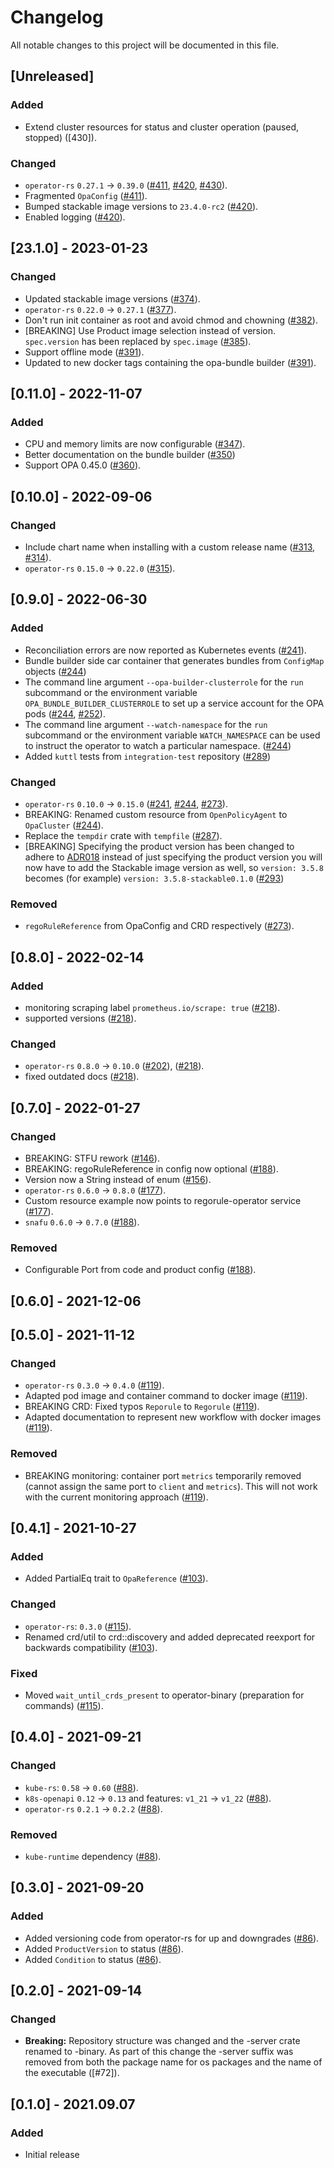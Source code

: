 # Changelog

All notable changes to this project will be documented in this file.

## [Unreleased]

### Added

- Extend cluster resources for status and cluster operation (paused, stopped) ([430]).

### Changed

- `operator-rs` `0.27.1` -> `0.39.0` ([#411], [#420], [#430]).
- Fragmented `OpaConfig` ([#411]).
- Bumped stackable image versions to `23.4.0-rc2` ([#420]).
- Enabled logging ([#420]).

[#411]: https://github.com/stackabletech/opa-operator/pull/411
[#420]: https://github.com/stackabletech/opa-operator/pull/420
[#430]: https://github.com/stackabletech/opa-operator/pull/430

## [23.1.0] - 2023-01-23

### Changed

- Updated stackable image versions ([#374]).
- `operator-rs` `0.22.0` -> `0.27.1` ([#377]).
- Don't run init container as root and avoid chmod and chowning ([#382]).
- [BREAKING] Use Product image selection instead of version. `spec.version` has been replaced by `spec.image` ([#385]).
- Support offline mode ([#391]).
- Updated to new docker tags containing the opa-bundle builder ([#391]).

[#374]: https://github.com/stackabletech/opa-operator/pull/374
[#377]: https://github.com/stackabletech/opa-operator/pull/377
[#382]: https://github.com/stackabletech/opa-operator/pull/382
[#385]: https://github.com/stackabletech/opa-operator/pull/385
[#391]: https://github.com/stackabletech/opa-operator/pull/391

## [0.11.0] - 2022-11-07

### Added

- CPU and memory limits are now configurable ([#347]).
- Better documentation on the bundle builder ([#350])
- Support OPA 0.45.0 ([#360]).

[#347]: https://github.com/stackabletech/opa-operator/pull/347
[#350]: https://github.com/stackabletech/opa-operator/pull/350
[#360]: https://github.com/stackabletech/opa-operator/pull/360

## [0.10.0] - 2022-09-06

### Changed

- Include chart name when installing with a custom release name ([#313], [#314]).
- `operator-rs` `0.15.0` -> `0.22.0` ([#315]).

[#313]: https://github.com/stackabletech/opa-operator/pull/313
[#314]: https://github.com/stackabletech/opa-operator/pull/314
[#315]: https://github.com/stackabletech/opa-operator/pull/315

## [0.9.0] - 2022-06-30

### Added

- Reconciliation errors are now reported as Kubernetes events ([#241]).
- Bundle builder side car container that generates bundles from
    `ConfigMap` objects ([#244])
- The command line argument `--opa-builder-clusterrole` for the `run`
    subcommand or the environment variable `OPA_BUNDLE_BUILDER_CLUSTERROLE` to set up
    a service account for the OPA pods ([#244], [#252]).
- The command line argument `--watch-namespace` for the `run` subcommand or
  the environment variable `WATCH_NAMESPACE` can be used to instruct the
  operator to watch a particular namespace. ([#244])
- Added `kuttl` tests from `integration-test` repository ([#289])

### Changed

- `operator-rs` `0.10.0` -> `0.15.0` ([#241], [#244], [#273]).
- BREAKING: Renamed custom resource from `OpenPolicyAgent` to `OpaCluster` ([#244]).
- Replace the `tempdir` crate with `tempfile` ([#287]).
- [BREAKING] Specifying the product version has been changed to adhere to [ADR018](https://docs.stackable.tech/home/contributor/adr/ADR018-product_image_versioning.html) instead of just specifying the product version you will now have to add the Stackable image version as well, so `version: 3.5.8` becomes (for example) `version: 3.5.8-stackable0.1.0` ([#293])

### Removed

- `regoRuleReference` from OpaConfig and CRD respectively ([#273]).

[#241]: https://github.com/stackabletech/opa-operator/pull/241
[#244]: https://github.com/stackabletech/opa-operator/pull/244
[#252]: https://github.com/stackabletech/opa-operator/pull/252
[#273]: https://github.com/stackabletech/opa-operator/pull/273
[#287]: https://github.com/stackabletech/opa-operator/pull/287
[#289]: https://github.com/stackabletech/opa-operator/pull/289
[#293]: https://github.com/stackabletech/opa-operator/pull/293

## [0.8.0] - 2022-02-14

### Added

- monitoring scraping label `prometheus.io/scrape: true` ([#218]).
- supported versions ([#218]).

### Changed

- `operator-rs` `0.8.0` → `0.10.0` ([#202]), ([#218]).
- fixed outdated docs ([#218]).

[#202]: https://github.com/stackabletech/opa-operator/pull/202
[#218]: https://github.com/stackabletech/opa-operator/pull/218

## [0.7.0] - 2022-01-27

### Changed

- BREAKING: STFU rework ([#146]).
- BREAKING: regoRuleReference in config now optional ([#188]).
- Version now a String instead of enum ([#156]).
- `operator-rs` `0.6.0` → `0.8.0` ([#177]).
- Custom resource example now points to regorule-operator service ([#177]).
- `snafu` `0.6.0` → `0.7.0` ([#188]).

### Removed

- Configurable Port from code and product config ([#188]).

[#146]: https://github.com/stackabletech/opa-operator/pull/146
[#156]: https://github.com/stackabletech/opa-operator/pull/156
[#177]: https://github.com/stackabletech/opa-operator/pull/177
[#188]: https://github.com/stackabletech/opa-operator/pull/188

## [0.6.0] - 2021-12-06

## [0.5.0] - 2021-11-12

### Changed

- `operator-rs` `0.3.0` → `0.4.0` ([#119]).
- Adapted pod image and container command to docker image ([#119]).
- BREAKING CRD: Fixed typos `Reporule` to `Regorule` ([#119]).
- Adapted documentation to represent new workflow with docker images ([#119]).

### Removed

- BREAKING monitoring: container port `metrics` temporarily removed (cannot assign the same port to `client` and `metrics`). This will not work with the current monitoring approach ([#119]).

[#119]: https://github.com/stackabletech/opa-operator/pull/119

## [0.4.1] - 2021-10-27

### Added

- Added PartialEq trait to `OpaReference` ([#103]).

### Changed

- `operator-rs`: `0.3.0` ([#115]).
- Renamed crd/util to crd::discovery and added deprecated reexport for backwards compatibility ([#103]).

### Fixed

- Moved `wait_until_crds_present` to operator-binary (preparation for commands) ([#115]).

[#115]: https://github.com/stackabletech/opa-operator/pull/115
[#103]: https://github.com/stackabletech/opa-operator/pull/103

## [0.4.0] - 2021-09-21

### Changed

- `kube-rs`: `0.58` → `0.60` ([#88]).
- `k8s-openapi` `0.12` → `0.13` and features: `v1_21` → `v1_22` ([#88]).
- `operator-rs` `0.2.1` → `0.2.2` ([#88]).

### Removed

- `kube-runtime` dependency ([#88]).

[#88]: https://github.com/stackabletech/opa-operator/pull/88

## [0.3.0] - 2021-09-20

### Added

- Added versioning code from operator-rs for up and downgrades ([#86]).
- Added `ProductVersion` to status ([#86]).
- Added `Condition` to status ([#86]).

[#86]: https://github.com/stackabletech/opa-operator/pull/86

## [0.2.0] - 2021-09-14

### Changed

- **Breaking:** Repository structure was changed and the -server crate renamed to -binary. As part of this change the -server suffix was removed from both the package name for os packages and the name of the executable ([#72]).

## [0.1.0] - 2021.09.07

### Added

- Initial release
